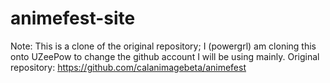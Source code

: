 # animefest-site
Note: This is a clone of the original repository; I (powergrl) am cloning this onto UZeePow to change the github account I will be using mainly.
Original repository: https://github.com/calanimagebeta/animefest
